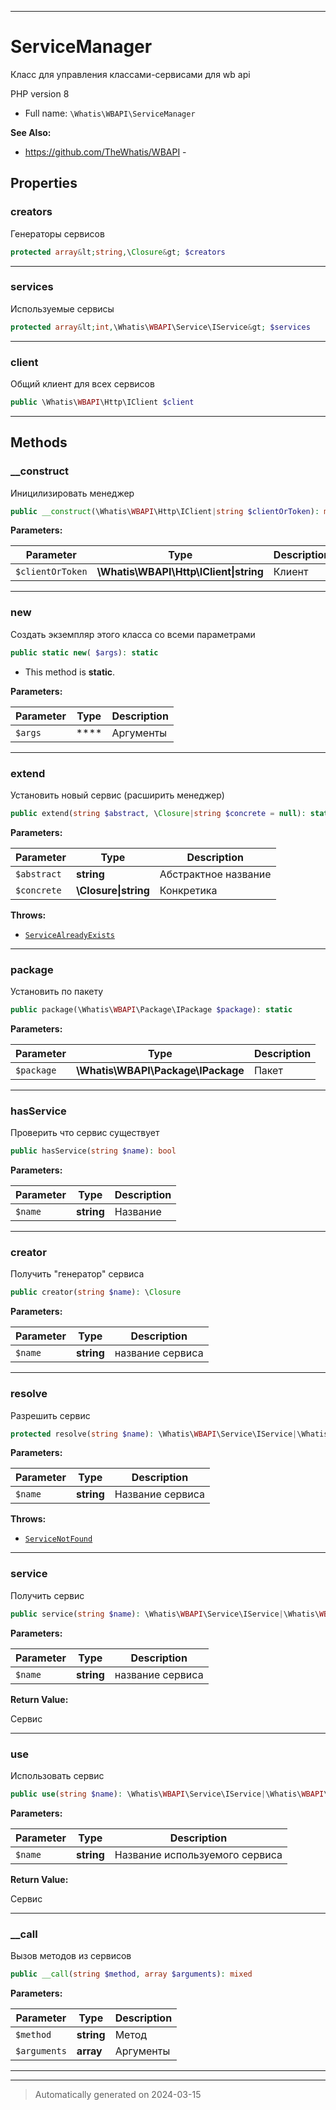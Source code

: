 ***

# ServiceManager

Класс для управления
классами-сервисами
для wb api

PHP version 8

* Full name: `\Whatis\WBAPI\ServiceManager`

**See Also:**

* https://github.com/TheWhatis/WBAPI - 



## Properties


### creators

Генераторы сервисов

```php
protected array&lt;string,\Closure&gt; $creators
```






***

### services

Используемые сервисы

```php
protected array&lt;int,\Whatis\WBAPI\Service\IService&gt; $services
```






***

### client

Общий клиент для всех сервисов

```php
public \Whatis\WBAPI\Http\IClient $client
```






***

## Methods


### __construct

Иницилизировать менеджер

```php
public __construct(\Whatis\WBAPI\Http\IClient|string $clientOrToken): mixed
```








**Parameters:**

| Parameter | Type | Description |
|-----------|------|-------------|
| `$clientOrToken` | **\Whatis\WBAPI\Http\IClient&#124;string** | Клиент |





***

### new

Создать экземпляр этого класса
со всеми параметрами

```php
public static new( $args): static
```



* This method is **static**.




**Parameters:**

| Parameter | Type | Description |
|-----------|------|-------------|
| `$args` | **** | Аргументы |





***

### extend

Установить новый сервис (расширить менеджер)

```php
public extend(string $abstract, \Closure|string $concrete = null): static
```








**Parameters:**

| Parameter | Type | Description |
|-----------|------|-------------|
| `$abstract` | **string** | Абстрактное название |
| `$concrete` | **\Closure&#124;string** | Конкретика |




**Throws:**

- [`ServiceAlreadyExists`](./Exceptions/ServiceAlreadyExists.md)



***

### package

Установить по пакету

```php
public package(\Whatis\WBAPI\Package\IPackage $package): static
```








**Parameters:**

| Parameter | Type | Description |
|-----------|------|-------------|
| `$package` | **\Whatis\WBAPI\Package\IPackage** | Пакет |





***

### hasService

Проверить что сервис существует

```php
public hasService(string $name): bool
```








**Parameters:**

| Parameter | Type | Description |
|-----------|------|-------------|
| `$name` | **string** | Название |





***

### creator

Получить "генератор" сервиса

```php
public creator(string $name): \Closure
```








**Parameters:**

| Parameter | Type | Description |
|-----------|------|-------------|
| `$name` | **string** | название сервиса |





***

### resolve

Разрешить сервис

```php
protected resolve(string $name): \Whatis\WBAPI\Service\IService|\Whatis\WBAPI\ServiceCompositor
```








**Parameters:**

| Parameter | Type | Description |
|-----------|------|-------------|
| `$name` | **string** | Название сервиса |




**Throws:**

- [`ServiceNotFound`](./Exceptions/ServiceNotFound.md)



***

### service

Получить сервис

```php
public service(string $name): \Whatis\WBAPI\Service\IService|\Whatis\WBAPI\ServiceCompositor
```








**Parameters:**

| Parameter | Type | Description |
|-----------|------|-------------|
| `$name` | **string** | название сервиса |


**Return Value:**

Сервис




***

### use

Использовать сервис

```php
public use(string $name): \Whatis\WBAPI\Service\IService|\Whatis\WBAPI\ServiceCompositor
```








**Parameters:**

| Parameter | Type | Description |
|-----------|------|-------------|
| `$name` | **string** | Название используемого сервиса |


**Return Value:**

Сервис




***

### __call

Вызов методов из сервисов

```php
public __call(string $method, array $arguments): mixed
```








**Parameters:**

| Parameter | Type | Description |
|-----------|------|-------------|
| `$method` | **string** | Метод |
| `$arguments` | **array** | Аргументы |





***


***
> Automatically generated on 2024-03-15

